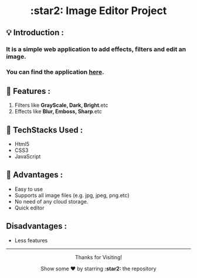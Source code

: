 <h1 align="center"> :star2: Image Editor Project </h1>

## :bulb: Introduction :

### It is a simple web application to add effects, filters and edit an image.
### You can find the application **[here](https://abhijeetsinghh.netlify.app/).**


## :star2: Features : 
1. Filters like **GrayScale, Dark, Bright**.etc
2. Effects like **Blur, Emboss, Sharp**.etc

## :star2: TechStacks Used : 
- Html5
- CSS3
- JavaScript 

## :star2: Advantages : 
- Easy to use
- Supports all image files (e.g. jpg, jpeg, png.etc)
- No need of any cloud storage.
- Quick editor

## Disadvantages :
- Less features

 
---

<p align="center">
<p align="center">Thanks for Visiting!</p>
<p align="center">Show some ❤️ by starring <b>:star2:</b> the repository</p>
</p>
